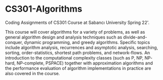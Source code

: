 # CS301-Algorithms
Coding Assignments of CS301 Course at Sabancı University Spring 22'.

This course will cover algorithms for a variety of problems, as well as general algorithm design and analysis techniques such as divide-and-conquer, dynamic programming, and greedy algorithms. Specific topics include algorithm analysis, recurrences and asymptotic analysis, searching, sorting, order-statistics, shortest path problems, and network-flows. An introduction to the computational complexity classes (such as P, NP, NP- hard, NP-complete, PSPACE) together with approximation algorithms and the performance evaluation of algorithm implementations in practice are also covered in the course.  
